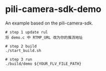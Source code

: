 # pili-camera-sdk-demo
An example based on the pili-camera-sdk.

```
# step 1 update rul
将 demo.c 中 RTMP_URL 改为你的推流地址

# step 2 build
./start_build.sh

# step 3 run
./build/demo ${YOUR_FLV_FILE_PATH}
```